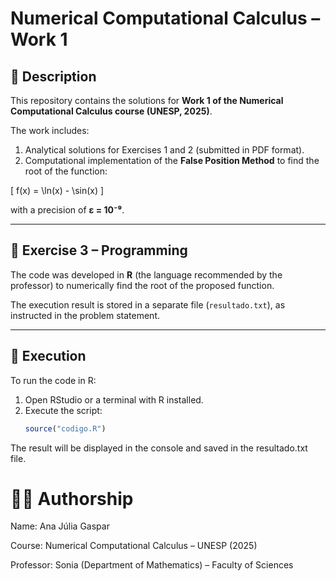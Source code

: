 # Numerical Computational Calculus – Work 1

## 📌 Description
This repository contains the solutions for **Work 1 of the Numerical Computational Calculus course (UNESP, 2025)**.

The work includes:
1. Analytical solutions for Exercises 1 and 2 (submitted in PDF format).
2. Computational implementation of the **False Position Method** to find the root of the function:

\[
f(x) = \ln(x) - \sin(x)
\]

with a precision of **ε = 10⁻⁹**.

---

## 🧮 Exercise 3 – Programming
The code was developed in **R** (the language recommended by the professor) to numerically find the root of the proposed function.

The execution result is stored in a separate file (`resultado.txt`), as instructed in the problem statement.

---

## 🚀 Execution
To run the code in R:

1. Open RStudio or a terminal with R installed.
2. Execute the script:
   ```r
   source("codigo.R")
The result will be displayed in the console and saved in the resultado.txt file.

# 👩‍💻 Authorship
Name: Ana Júlia Gaspar

Course: Numerical Computational Calculus – UNESP (2025)

Professor: Sonia (Department of Mathematics) – Faculty of Sciences